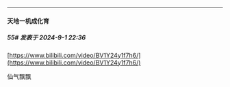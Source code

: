 ﻿
*****

####  天地一机成化育  
##### 55#       发表于 2024-9-1 22:36

[https://www.bilibili.com/video/BV1Y24y1f7h6/](https://www.bilibili.com/video/BV1Y24y1f7h6/)

仙气飘飘

